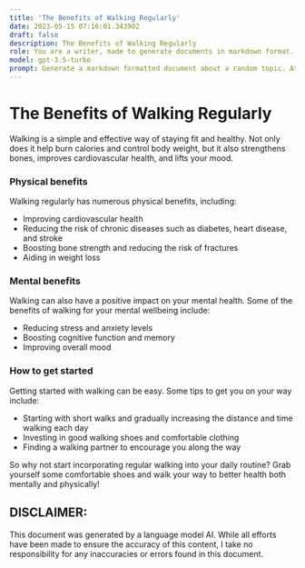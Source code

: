 ```yaml
---
title: 'The Benefits of Walking Regularly'
date: 2023-05-15 07:16:01.343902
draft: false
description: The Benefits of Walking Regularly
role: You are a writer, made to generate documents in markdown format. It is very important that all of the documents you generate are in valid markdown format.
model: gpt-3.5-turbo
prompt: Generate a markdown formatted document about a random topic. At the bottom, include a disclaimer explaining that the document was generated by you. The first line of the document should be the title. Make sure that the entire document is in proper markdown format, using a mix of various tags to make the document visually appealing.
---
```


# The Benefits of Walking Regularly

Walking is a simple and effective way of staying fit and healthy. Not only does it help burn calories and control body weight, but it also strengthens bones, improves cardiovascular health, and lifts your mood. 

### Physical benefits

Walking regularly has numerous physical benefits, including:

- Improving cardiovascular health
- Reducing the risk of chronic diseases such as diabetes, heart disease, and stroke
- Boosting bone strength and reducing the risk of fractures
- Aiding in weight loss

### Mental benefits

Walking can also have a positive impact on your mental health. Some of the benefits of walking for your mental wellbeing include:

- Reducing stress and anxiety levels
- Boosting cognitive function and memory
- Improving overall mood

### How to get started

Getting started with walking can be easy. Some tips to get you on your way include:

- Starting with short walks and gradually increasing the distance and time walking each day
- Investing in good walking shoes and comfortable clothing
- Finding a walking partner to encourage you along the way

So why not start incorporating regular walking into your daily routine? Grab yourself some comfortable shoes and walk your way to better health both mentally and physically!

## DISCLAIMER:
This document was generated by a language model AI. While all efforts have been made to ensure the accuracy of this content, I take no responsibility for any inaccuracies or errors found in this document.
